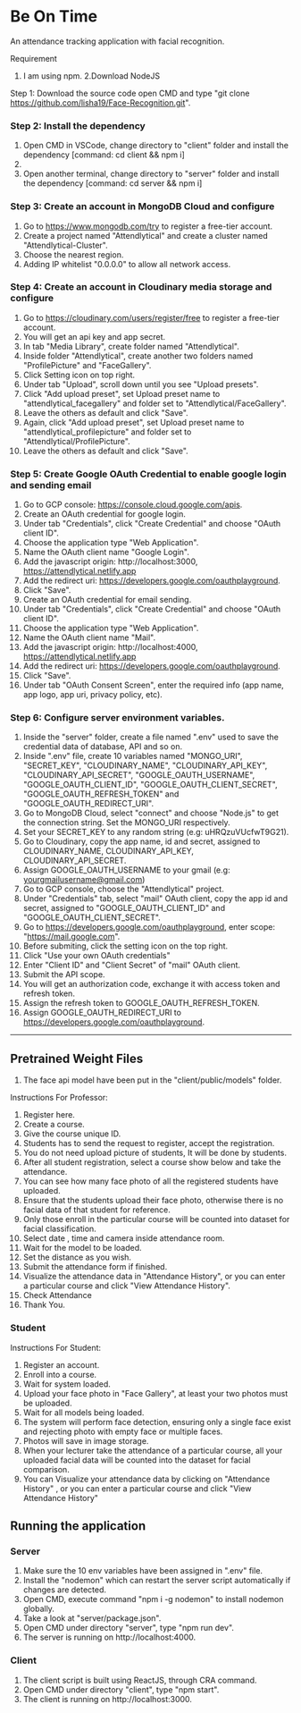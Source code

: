 # Be On Time
An attendance tracking application with facial recognition.

Requirement

1. I am using npm.
2.Download NodeJS


Step 1: Download the source code
 open CMD and type "git clone https://github.com/lisha19/Face-Recognition.git".

### Step 2: Install the dependency

1. Open CMD in VSCode, change directory to "client" folder and install the dependency [command: cd client && npm i]
2. 
3. Open another terminal, change directory to "server" folder and install the dependency [command: cd server && npm i]



### Step 3: Create an account in MongoDB Cloud and configure
1. Go to https://www.mongodb.com/try to register a free-tier account.
2. Create a project named "Attendlytical" and create a cluster named "Attendlytical-Cluster".
3. Choose the nearest region.
4. Adding IP whitelist "0.0.0.0" to allow all network access.

### Step 4: Create an account in Cloudinary media storage and configure
1. Go to https://cloudinary.com/users/register/free to register a free-tier account.
2. You will get an api key and app secret.
3. In tab "Media Library", create folder named "Attendlytical".
4. Inside folder "Attendlytical", create another two folders named "ProfilePicture" and "FaceGallery".
5. Click Setting icon on top right.
6. Under tab "Upload", scroll down until you see "Upload presets".
7. Click "Add upload preset", set Upload preset name to "attendlytical_facegallery" and folder set to "Attendlytical/FaceGallery".
8. Leave the others as default and click "Save".
9. Again, click "Add upload preset", set Upload preset name to "attendlytical_profilepicture" and folder set to "Attendlytical/ProfilePicture".
10. Leave the others as default and click "Save".

### Step 5: Create Google OAuth Credential to enable google login and sending email
1. Go to GCP console: https://console.cloud.google.com/apis.
2. Create an OAuth credential for google login.
3. Under tab "Credentials", click "Create Credential" and choose "OAuth client ID".
4. Choose the application type "Web Application".
5. Name the OAuth client name "Google Login".
6. Add the javascript origin: http://localhost:3000, https://attendlytical.netlify.app
7. Add the redirect uri: https://developers.google.com/oauthplayground.
8. Click "Save".
9. Create an OAuth credential for email sending.
10. Under tab "Credentials", click "Create Credential" and choose "OAuth client ID".
11. Choose the application type "Web Application".
12. Name the OAuth client name "Mail".
13. Add the javascript origin: http://localhost:4000, https://attendlytical.netlify.app
14. Add the redirect uri: https://developers.google.com/oauthplayground.
15. Click "Save".
16. Under tab "OAuth Consent Screen", enter the required info (app name, app logo, app uri, privacy policy, etc).

### Step 6: Configure server environment variables.
1. Inside the "server" folder, create a file named ".env" used to save the credential data of database, API and so on.
2. Inside ".env" file, create 10 variables named "MONGO_URI", "SECRET_KEY", "CLOUDINARY_NAME", "CLOUDINARY_API_KEY", "CLOUDINARY_API_SECRET", "GOOGLE_OAUTH_USERNAME", "GOOGLE_OAUTH_CLIENT_ID", "GOOGLE_OAUTH_CLIENT_SECRET", "GOOGLE_OAUTH_REFRESH_TOKEN" and "GOOGLE_OAUTH_REDIRECT_URI".
3. Go to MongoDB Cloud, select "connect" and choose "Node.js" to get the connection string. Set the MONGO_URI respectively.
4. Set your SECRET_KEY to any random string (e.g: uHRQzuVUcfwT9G21).
5. Go to Cloudinary, copy the app name, id and secret, assigned to CLOUDINARY_NAME, CLOUDINARY_API_KEY, CLOUDINARY_API_SECRET.
6. Assign GOOGLE_OAUTH_USERNAME to your gmail (e.g: yourgmailusername@gmail.com)
7. Go to GCP console, choose the "Attendlytical" project.
8. Under "Credentials" tab, select "mail" OAuth client, copy the app id and secret, assigned to "GOOGLE_OAUTH_CLIENT_ID" and "GOOGLE_OAUTH_CLIENT_SECRET".
9. Go to https://developers.google.com/oauthplayground, enter scope: "https://mail.google.com".
10. Before submiting, click the setting icon on the top right.
11. Click "Use your own OAuth credentials"
12. Enter "Client ID" and "Client Secret" of "mail" OAuth client.
13. Submit the API scope.
14. You will get an authorization code, exchange it with access token and refresh token.
15. Assign the refresh token to GOOGLE_OAUTH_REFRESH_TOKEN.
16. Assign GOOGLE_OAUTH_REDIRECT_URI to https://developers.google.com/oauthplayground.

---

## Pretrained Weight Files
1. The face api model have been put in the "client/public/models" folder.



Instructions For Professor:
1. Register here.
2. Create a course.
3. Give the course unique ID.
4. Students has to send the request to register, accept the registration.
5. You do not need upload picture of students, It will be done by students.
6. After all student registration, select a course show below and take the attendance.
7. You can see how many face photo of all the registered students have uploaded.
8. Ensure that the students upload their face photo, otherwise there is no facial data of that student for reference.
9. Only those enroll in the particular course will be counted into dataset for facial classification.
10. Select date , time and camera inside attendance room.
11. Wait for the model to be loaded.
12. Set the distance as you wish.
13. Submit the attendance form if finished.
14. Visualize the attendance data in "Attendance History", or you can enter a particular course and click "View Attendance History".
15. Check Attendance
16. Thank You.

### Student
Instructions For Student:
1. Register an account.
2. Enroll into a course.
3. Wait for system loaded.
4. Upload your face photo in "Face Gallery", at least your two photos must be uploaded.
5. Wait for all models being loaded.
6. The system will perform face detection, ensuring only a single face exist and rejecting photo with empty face or multiple faces.
7. Photos will save in image storage.
8. When your lecturer take the attendance of a particular course, all your uploaded facial data will be counted into the dataset for facial comparison.
9. You can Visualize your attendance data by clicking on "Attendance History" , or you can enter a particular course and click "View Attendance History"


## Running the application
### Server
1. Make sure the 10 env variables have been assigned in ".env" file.
2. Install the "nodemon" which can restart the server script automatically if changes are detected.
3. Open CMD, execute command "npm i -g nodemon" to install nodemon globally.
4. Take a look at "server/package.json".
5. Open CMD under directory "server", type "npm run dev".
6. The server is running on http://localhost:4000.

### Client
1. The client script is built using ReactJS, through CRA command.
2. Open CMD under directory "client", type "npm start".
3. The client is running on http://localhost:3000.

